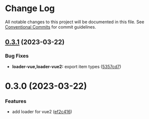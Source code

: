 # Change Log

All notable changes to this project will be documented in this file.
See [Conventional Commits](https://conventionalcommits.org) for commit guidelines.

## [0.3.1](https://github.com/IDuxFE/archive/compare/v0.3.0...v0.3.1) (2023-03-22)

### Bug Fixes

- **loader-vue,loader-vue2:** export item types ([5357cd7](https://github.com/IDuxFE/archive/commit/5357cd7b8a95c3a8e8eeb098aa89162395f8667f))

# 0.3.0 (2023-03-22)

### Features

- add loader for vue2 ([ef2c416](https://github.com/IDuxFE/archive/commit/ef2c4165dae90ee7d50333abb84aa7595dcca032))
